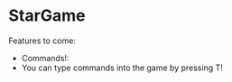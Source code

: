 StarGame
========
Features to come:
- Commands!:
 - You can type commands into the game by pressing T!
